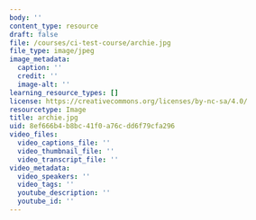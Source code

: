 ```yaml
---
body: ''
content_type: resource
draft: false
file: /courses/ci-test-course/archie.jpg
file_type: image/jpeg
image_metadata:
  caption: ''
  credit: ''
  image-alt: ''
learning_resource_types: []
license: https://creativecommons.org/licenses/by-nc-sa/4.0/
resourcetype: Image
title: archie.jpg
uid: 8ef666b4-b8bc-41f0-a76c-dd6f79cfa296
video_files:
  video_captions_file: ''
  video_thumbnail_file: ''
  video_transcript_file: ''
video_metadata:
  video_speakers: ''
  video_tags: ''
  youtube_description: ''
  youtube_id: ''
---
```

